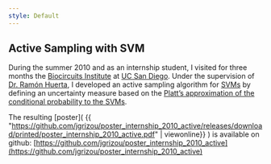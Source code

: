 ```yaml
---
style: Default
---
```


## Active Sampling with SVM

During the summer 2010 and as an internship student, I visited for three months the [Biocircuits Institute](http://biocircuits.ucsd.edu/) at [UC San Diego](http://ucsd.edu/). Under the supervision of [Dr. Ramón Huerta](http://biocircuits.ucsd.edu/huerta/), I developed an active sampling algorithm for [SVMs](https://en.wikipedia.org/wiki/Support_vector_machine) by defining an uncertainty measure based on the [Platt’s approximation of the conditional probability to the SVMs](http://citeseerx.ist.psu.edu/viewdoc/summary?doi=10.1.1.41.1639&g).

The resulting [poster]( {{ "https://github.com/jgrizou/poster_internship_2010_active/releases/download/printed/poster_internship_2010_active.pdf" | viewonline}} ) is available on github: [https://github.com/jgrizou/poster_internship_2010_active](https://github.com/jgrizou/poster_internship_2010_active)
